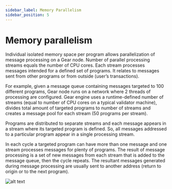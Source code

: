 ```yaml
---
sidebar_label: Memory Parallelism
sidebar_position: 5
---
```


# Memory parallelism

Individual isolated memory space per program allows parallelization of message processing on a Gear node. Number of parallel processing streams equals the number of CPU cores. Each stream processes messages intended for a defined set of programs. It relates to messages sent from other programs or from outside (user’s transactions).

For example, given a message queue containing messages targeted to 100 different programs, Gear node runs on a network where 2 threads of processing are configured. Gear engine uses a runtime-defined number of streams (equal to number of CPU cores on a typical validator machine), divides total amount of targeted programs to number of streams and creates a message pool for each stream (50 programs per stream).

Programs are distributed to separate streams and each message appears in a stream where its targeted program is defined. So, all messages addressed to a particular program appear in a single processing stream.

In each cycle a targeted program can have more than one message and one stream processes messages for plenty of programs. The result of message processing is a set of new messages from each stream that is added to the message queue, then the cycle repeats. The resultant messages generated during message processing are usually sent to another address (return to origin or to the next program).

![alt text](/assets/message-parallelism.jpg)
